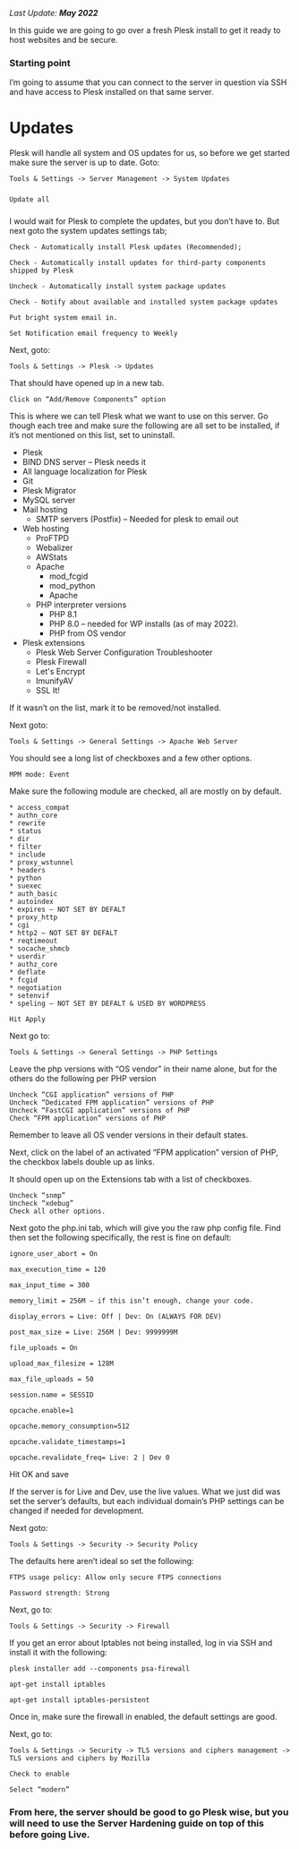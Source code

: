 _Last Update: **May 2022**_

In this guide we are going to go over a fresh Plesk install to get it ready to host websites and be secure.

### Starting point
 
I’m going to assume that you can connect to the server in question via SSH and have access to Plesk installed on that same server.

# Updates

Plesk will handle all system and OS updates for us, so before we get started make sure the server is up to date. Goto:

    Tools & Settings -> Server Management -> System Updates
###

    Update all
###

I would wait for Plesk to complete the updates, but you don’t have to. But next goto the system updates settings tab;

    Check - Automatically install Plesk updates (Recommended);

    Check - Automatically install updates for third-party components shipped by Plesk

    Uncheck - Automatically install system package updates

    Check - Notify about available and installed system package updates

    Put bright system email in.

    Set Notification email frequency to Weekly

Next, goto:

    Tools & Settings -> Plesk -> Updates

That should have opened up in a new tab.

    Click on “Add/Remove Components” option

This is where we can tell Plesk what we want to use on this server. Go though each tree and make sure the following are all set to be installed, if it’s not mentioned on this list, set to uninstall.

* Plesk
* BIND DNS server – Plesk needs it
* All language localization for Plesk 
* Git
* Plesk Migrator
* MySQL server
* Mail hosting
  * SMTP servers (Postfix) – Needed for plesk to email out
* Web hosting
  * ProFTPD
  * Webalizer
  * AWStats
  * Apache
    * mod_fcgid
    * mod_python
    * Apache
  * PHP interpreter versions
    * PHP 8.1
    * PHP 8.0 – needed for WP installs (as of may 2022).
    * PHP from OS vendor
* Plesk extensions
  * Plesk Web Server Configuration Troubleshooter
  * Plesk Firewall
  * Let's Encrypt
  * ImunifyAV
  * SSL It!

If it wasn’t on the list, mark it to be removed/not installed. 

Next goto:

    Tools & Settings -> General Settings -> Apache Web Server

You should see a long list of checkboxes and a few other options.

    MPM mode: Event

Make sure the following module are checked, all are mostly on by default.

    * access_compat
    * authn_core
    * rewrite
    * status
    * dir
    * filter
    * include
    * proxy_wstunnel
    * headers
    * python
    * suexec
    * auth_basic
    * autoindex
    * expires – NOT SET BY DEFALT
    * proxy_http
    * cgi
    * http2 – NOT SET BY DEFALT
    * reqtimeout
    * socache_shmcb
    * userdir
    * authz_core
    * deflate
    * fcgid
    * negotiation
    * setenvif
    * speling – NOT SET BY DEFALT & USED BY WORDPRESS

    Hit Apply

Next go to:

    Tools & Settings -> General Settings -> PHP Settings

Leave the php versions with “OS vendor” in their name alone, but for the others do the following per PHP version

    Uncheck “CGI application” versions of PHP
    Uncheck “Dedicated FPM application” versions of PHP
    Uncheck “FastCGI application” versions of PHP
    Check “FPM application” versions of PHP

Remember to leave all OS vender versions in their default states.

Next, click on the label of an activated “FPM application” version of PHP, the checkbox labels double up as links.

It should open up on the Extensions tab with a list of checkboxes.

    Uncheck “snmp”
    Uncheck “xdebug”
    Check all other options.

Next goto the php.ini tab, which will give you the raw php config file. Find then set the following specifically, the rest is fine on default:

    ignore_user_abort = On

    max_execution_time = 120

    max_input_time = 300

    memory_limit = 256M – if this isn’t enough, change your code.

    display_errors = Live: Off | Dev: On (ALWAYS FOR DEV)

    post_max_size = Live: 256M | Dev: 9999999M

    file_uploads = On

    upload_max_filesize = 128M

    max_file_uploads = 50

    session.name = SESSID

    opcache.enable=1

    opcache.memory_consumption=512

    opcache.validate_timestamps=1

    opcache.revalidate_freq= Live: 2 | Dev 0

Hit OK and save

If the server is for Live and Dev, use the live values. What we just did was set the server’s defaults, but each individual domain’s PHP settings can be changed if needed for development.

Next goto:

    Tools & Settings -> Security -> Security Policy

The defaults here aren’t ideal so set the following:

    FTPS usage policy: Allow only secure FTPS connections

    Password strength: Strong

Next, go to: 

    Tools & Settings -> Security -> Firewall

If you get an error about Iptables not being installed, log in via SSH and install it with the following:

    plesk installer add --components psa-firewall

    apt-get install iptables

    apt-get install iptables-persistent

Once in, make sure the firewall in enabled, the default settings are good.

Next, go to: 

    Tools & Settings -> Security -> TLS versions and ciphers management -> TLS versions and ciphers by Mozilla

    Check to enable

    Select “modern”



### From here, the server should be good to go Plesk wise, but you will need to use the Server Hardening guide on top of this before going Live.
